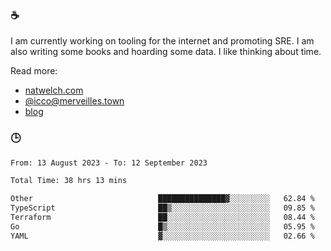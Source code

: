 ### ☕

I am currently working on tooling for the internet and promoting SRE. I am also writing some books and hoarding some data. I like thinking about time. 

Read more:

 - [natwelch.com](https://natwelch.com)
 - [@icco@merveilles.town](https://merveilles.town/@icco)
 - [blog](https://writing.natwelch.com)

### 🕒

<!--START_SECTION:waka-->

```txt
From: 13 August 2023 - To: 12 September 2023

Total Time: 38 hrs 13 mins

Other                            ███████████████▓░░░░░░░░░   62.84 %
TypeScript                       ██▒░░░░░░░░░░░░░░░░░░░░░░   09.85 %
Terraform                        ██░░░░░░░░░░░░░░░░░░░░░░░   08.44 %
Go                               █▒░░░░░░░░░░░░░░░░░░░░░░░   05.95 %
YAML                             ▓░░░░░░░░░░░░░░░░░░░░░░░░   02.66 %
```

<!--END_SECTION:waka-->
